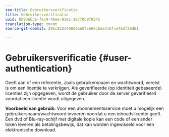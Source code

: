 ```yaml
---
seo-title: Gebruikersverificatie
title: Gebruikersverificatie
uuid: 0b93eb36-fec9-46ee-81e1-28770b978542
translation-type: tm+mt
source-git-commit: 29bc8323460d9be0fce66cbea7c6fce46df20d61

---
```



# Gebruikersverificatie {#user-authentication}

Geeft aan of een referentie, zoals gebruikersnaam en wachtwoord, vereist is om een licentie te verkrijgen. Als geverifieerde (op identiteit gebaseerde) licenties zijn opgegeven, wordt de gebruiker door de server geverifieerd voordat een licentie wordt uitgegeven.

**Voorbeeld van gebruik:** Voor een abonnementsservice moet u mogelijk een gebruikersnaam/wachtwoord invoeren voordat u een inhoudslicentie geeft. Een dvd of Blu-ray-schijf met digitale kopie kan een code of een ander token leveren als betalingsbewijs, dat kan worden ingewisseld voor een elektronische download.
